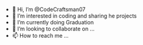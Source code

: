 - 👋 Hi, I’m @CodeCraftsman07
- 👀 I’m interested in coding and sharing he projects
- 🌱 I’m currently doing Graduation
- 💞️ I’m looking to collaborate on ...
- 📫 How to reach me ...

<!---
CodeCraftsman07/CodeCraftsman07 is a ✨ special ✨ repository because its `README.md` (this file) appears on your GitHub profile.
You can click the Preview link to take a look at your changes.
--->
